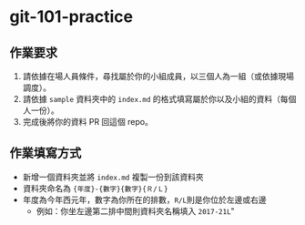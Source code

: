 # git-101-practice

## 作業要求

1. 請依據在場人員條件，尋找屬於你的小組成員，以三個人為一組（或依據現場調度）。
2. 請依據 `sample` 資料夾中的 `index.md` 的格式填寫屬於你以及小組的資料（每個人一份）。
3. 完成後將你的資料 PR 回這個 repo。

## 作業填寫方式
- 新增一個資料夾並將 `index.md` 複製一份到該資料夾
- 資料夾命名為 `{年度}-{數字}{數字}{Ｒ/Ｌ}`
- 年度為今年西元年，數字為你所在的排數，`R/L`則是你位於左邊或右邊
	- 例如：你坐左邊第二排中間則資料夾名稱填入 `2017-21L`"


